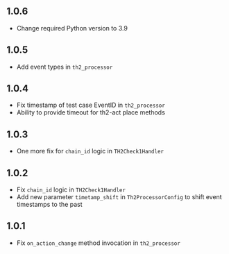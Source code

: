 1.0.6
-----

* Change required Python version to 3.9

1.0.5
-----

* Add event types in `th2_processor`

1.0.4
-----

* Fix timestamp of test case EventID in `th2_processor`
* Ability to provide timeout for th2-act place methods

1.0.3
-----

* One more fix for `chain_id` logic in `TH2Check1Handler`

1.0.2
-----

* Fix `chain_id` logic in `TH2Check1Handler`
* Add new parameter `timetamp_shift` in `Th2ProcessorConfig` to shift event timestamps to the past 

1.0.1
-----

* Fix `on_action_change` method invocation in `th2_processor`
